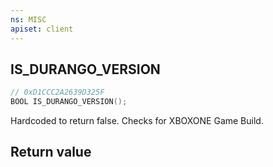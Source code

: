 ```yaml
---
ns: MISC
apiset: client
---
```

## IS_DURANGO_VERSION

```c
// 0xD1CCC2A2639D325F
BOOL IS_DURANGO_VERSION();
```

Hardcoded to return false.
Checks for XBOXONE Game Build.


## Return value

